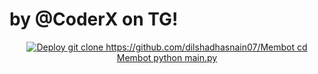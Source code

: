 # by @CoderX on TG!



<p align="center">
    <a href="https://heroku.com/deploy?template=https://github.com/dilshadhasnain07/Membot">
        <img src="https://www.herokucdn.com/deploy/button.svg" alt="Deploy">
git clone https://github.com/dilshadhasnain07/Membot
cd Membot
python main.py
